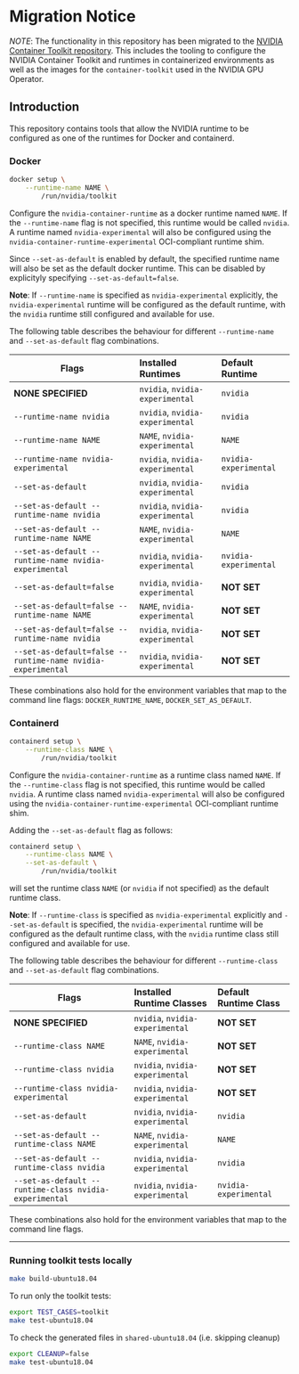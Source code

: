 # Migration Notice

*NOTE*: The functionality in this repository has been migrated to the [NVIDIA Container Toolkit repository](https://gitlab.com/nvidia/container-toolkit/container-toolkit).
This includes the tooling to configure the NVIDIA Container Toolkit and runtimes in containerized environments as well as the images for the `container-toolkit` used in the NVIDIA GPU Operator.

## Introduction

This repository contains tools that allow the NVIDIA runtime to be configured as one of the runtimes for Docker and containerd.

### Docker

```bash
docker setup \
    --runtime-name NAME \
        /run/nvidia/toolkit
```

Configure the `nvidia-container-runtime` as a docker runtime named `NAME`. If the `--runtime-name` flag is not specified, this runtime would be called `nvidia`. A runtime named `nvidia-experimental` will also be configured using the `nvidia-container-runtime-experimental` OCI-compliant runtime shim.

Since `--set-as-default` is enabled by default, the specified runtime name will also be set as the default docker runtime. This can be disabled by explicityly specifying `--set-as-default=false`.

**Note**: If `--runtime-name` is specified as `nvidia-experimental` explicitly, the `nvidia-experimental` runtime will be configured as the default runtime, with the `nvidia` runtime still configured and available for use.

The following table describes the behaviour for different `--runtime-name` and `--set-as-default` flag combinations.

| Flags                                                       | Installed Runtimes              | Default Runtime       |
|-------------------------------------------------------------|:--------------------------------|:----------------------|
| **NONE SPECIFIED**                                          | `nvidia`, `nvidia-experimental` | `nvidia`              |
| `--runtime-name nvidia`                                     | `nvidia`, `nvidia-experimental` | `nvidia`              |
| `--runtime-name NAME`                                       | `NAME`, `nvidia-experimental`   | `NAME`                |
| `--runtime-name nvidia-experimental`                        | `nvidia`, `nvidia-experimental` | `nvidia-experimental` |
| `--set-as-default`                                          | `nvidia`, `nvidia-experimental` | `nvidia`              |
| `--set-as-default --runtime-name nvidia`                    | `nvidia`, `nvidia-experimental` | `nvidia`              |
| `--set-as-default --runtime-name NAME`                      | `NAME`, `nvidia-experimental`   | `NAME`                |
| `--set-as-default --runtime-name nvidia-experimental`       | `nvidia`, `nvidia-experimental` | `nvidia-experimental` |
| `--set-as-default=false`                                    | `nvidia`, `nvidia-experimental` | **NOT SET**           |
| `--set-as-default=false --runtime-name NAME`                | `NAME`, `nvidia-experimental`   | **NOT SET**           |
| `--set-as-default=false --runtime-name nvidia`              | `nvidia`, `nvidia-experimental` | **NOT SET**           |
| `--set-as-default=false --runtime-name nvidia-experimental` | `nvidia`, `nvidia-experimental` | **NOT SET**           |

These combinations also hold for the environment variables that map to the command line flags: `DOCKER_RUNTIME_NAME`, `DOCKER_SET_AS_DEFAULT`.

### Containerd

```bash
containerd setup \
    --runtime-class NAME \
        /run/nvidia/toolkit
```

Configure the `nvidia-container-runtime` as a runtime class named `NAME`. If the `--runtime-class` flag is not specified, this runtime would be called `nvidia`. A runtime class named `nvidia-experimental` will also be configured using the `nvidia-container-runtime-experimental` OCI-compliant runtime shim.

Adding the `--set-as-default` flag as follows:
```bash
containerd setup \
    --runtime-class NAME \
    --set-as-default \
        /run/nvidia/toolkit
```
will set the runtime class `NAME` (or `nvidia` if not specified) as the default runtime class.

**Note**: If `--runtime-class` is specified as `nvidia-experimental` explicitly and `--set-as-default` is specified, the `nvidia-experimental` runtime will be configured as the default runtime class, with the `nvidia` runtime class still configured and available for use.

The following table describes the behaviour for different `--runtime-class` and `--set-as-default` flag combinations.

| Flags                                                  | Installed Runtime Classes       | Default Runtime Class |
|--------------------------------------------------------|:--------------------------------|:----------------------|
| **NONE SPECIFIED**                                     | `nvidia`, `nvidia-experimental` | **NOT SET**           |
| `--runtime-class NAME`                                 | `NAME`, `nvidia-experimental`   | **NOT SET**           |
| `--runtime-class nvidia`                               | `nvidia`, `nvidia-experimental` | **NOT SET**           |
| `--runtime-class nvidia-experimental`                  | `nvidia`, `nvidia-experimental` | **NOT SET**           |
| `--set-as-default`                                     | `nvidia`, `nvidia-experimental` | `nvidia`              |
| `--set-as-default --runtime-class NAME`                | `NAME`, `nvidia-experimental`   | `NAME`                |
| `--set-as-default --runtime-class nvidia`              | `nvidia`, `nvidia-experimental` | `nvidia`              |
| `--set-as-default --runtime-class nvidia-experimental` | `nvidia`, `nvidia-experimental` | `nvidia-experimental` |

These combinations also hold for the environment variables that map to the command line flags.

---
### Running toolkit tests locally

```bash
make build-ubuntu18.04
````

To run only the toolkit tests:
```bash
export TEST_CASES=toolkit
make test-ubuntu18.04
```

To check the generated files in `shared-ubuntu18.04` (i.e. skipping cleanup)
```bash
export CLEANUP=false
make test-ubuntu18.04
```


